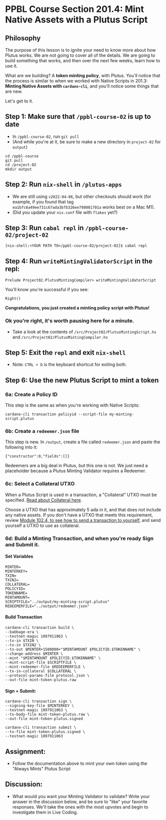 # PPBL Course Section 201.4: Mint Native Assets with a Plutus Script

## Philosophy
The purpose of this lesson is to ignite your need to know more about how Plutus works. We are not going to cover all of the details. We are going to build something that works, and then over the next few weeks, learn how to use it.

What are we building? A **token minting policy**, with Plutus. You'll notice that the process is similar to when we worked with Native Scripts in 201.3: **Minting Native Assets with `cardano-cli`**, and you'll notice some things that are new.

Let's get to it.

## Step 1: Make sure that `/ppbl-course-02` is up to date
- In `/ppbl-course-02`, run `git pull`
- (And while you're at it, be sure to make a new directory in `project-02` for `output`)
```
cd /ppbl-course
git pull
cd /project-02
mkdir output
```

## Step 2: Run `nix-shell` in `/plutus-apps`
- We are still using `v2022-04-06`, but other checkouts should work (for example, if you found that tag `ea1bfc6a49ee731c67ada3bfb326ee798001701a` works best on a Mac M1).
- (Did you update your `nix.conf` file with `flakes` yet?)

## Step 3: Run `cabal repl` in `/ppbl-course-02/project-02`
```
[nix-shell:<YOUR PATH TO>/ppbl-course-02/project-02]$ cabal repl
```

## Step 4: Run `writeMintingValidatorScript` in the repl:
```
Prelude Project02.PlutusMintingCompiler> writeMintingValidatorScript
```

You'll know you're successful if you see:
```
Right()
```

**Congratulations, you just created a minting policy script with Plutus!**

### Ok you're right, it's worth pausing here for a minute.
- Take a look at the contents of `/src/Project02/PlutusMintingScript.hs` and `/src/Project02/PlutusMintingCompiler.hs`

## Step 5: Exit the `repl` and exit `nix-shell`
- Note: `CTRL + D` is the keyboard shortcut for exiting both.

## Step 6: Use the new Plutus Script to mint a token
### 6a: Create a Policy ID
This step is the same as when you're working with Native Scripts:
```
cardano-cli transaction policyid --script-file my-minting-script.plutus
```

### 6b: Create a `redeemer.json` file
This step is new. In `/output`, create a file called `redeemer.json` and paste the following into it:
```
{"constructor":0,"fields":[]}
```

Redeemers are a big deal in Plutus, but this one is not. We just need a placeholder because a Plutus Minting Validator requires a Redeemer.

### 6c: Select a Collateral UTXO
When a Plutus Script is used in a transaction, a "Collateral" UTXO must be specified. [Read about Collateral here](https://docs.cardano.org/plutus/collateral-mechanism).

Choose a UTXO that has approximately 5 ada in it, and that does not include any native assets. If you don't have a UTXO that meets this requirement, review [Module 102.4, to see how to send a transaction to yourself](https://gimbalabs.instructure.com/courses/26/assignments/442?module_item_id=978), and send yourself a UTXO to use as collateral.

### 6d: Build a Minting Transaction, and when you're ready Sign and Submit it.

#### Set Variables
```
MINTER=
MINTERKEY=
TXIN=
TXIN2=
COLLATERAL=
POLICYID=
TOKENNAME=
MINTAMOUNT=
SCRIPTFILE="../output/my-minting-script.plutus"
REDEEMERFILE="../output/redeemer.json"
```

#### Build Transaction
```
cardano-cli transaction build \
--babbage-era \
--testnet-magic 1097911063 \
--tx-in $TXIN \
--tx-in $TXIN2 \
--tx-out $MINTER+1500000+"$MINTAMOUNT $POLICYID.$TOKENNAME" \
--change-address $MINTER \
--mint "$MINTAMOUNT $POLICYID.$TOKENNAME" \
--mint-script-file $SCRIPTFILE \
--mint-redeemer-file $REDEEMERFILE \
--tx-in-collateral $COLLATERAL \
--protocol-params-file protocol.json \
--out-file mint-token-plutus.raw
```

#### Sign + Submit:
```
cardano-cli transaction sign \
--signing-key-file $MINTERKEY \
--testnet-magic 1097911063 \
--tx-body-file mint-token-plutus.raw \
--out-file mint-token-plutus.signed

cardano-cli transaction submit \
--tx-file mint-token-plutus.signed \
--testnet-magic 1097911063
```

## Assignment:
- Follow the documentation above to mint your own token using the "Always Mints" Plutus Script

## Discussion:
- What would you want your Minting Validator to validate? Write your answer in the discussion below, and be sure to "like" your favorite responses. We'll take the ones with the most upvotes and begin to investigate them in Live Coding.